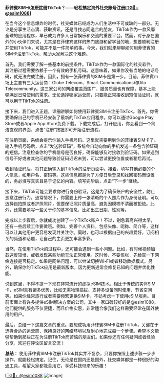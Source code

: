 **菲律賓SIM卡怎麽註冊TikTok？——轻松搞定海外社交账号注册[[TG💪+ @esim1088](https://t.me/s/esim1088)]**

在当今这个信息爆炸的时代，社交媒体已经成为人们生活中不可或缺的一部分。无论是分享生活点滴、获取资讯，还是寻找志同道合的朋友，TikTok作为一款风靡全球的应用程序，早已成为许多人日常娱乐和交流的重要平台。然而，对于身在国外的小伙伴们来说，尤其是在菲律宾这样的热门旅游和留学目的地，想要顺利注册并使用TikTok，可能并不是一件简单的事。今天，我们就来聊聊如何用菲律賓的SIM卡注册TikTok，帮助大家解决这个难题。

首先，我们需要了解一些基本的前提条件。TikTok作为一款国际化的社交软件，其注册过程需要依赖于一个有效的手机号码。这意味着，如果你没有当地的电话号码，就无法完成注册。因此，拥有一张菲律賓的SIM卡是第一步。目前，菲律賓市场上主要有三大运营商：Globe Telecom、Smart Communications和Dito Telecommunity。这三家公司的网络覆盖范围广，服务质量也有保障，基本上能够满足日常使用的需求。无论选择哪家运营商，只要能正常接收到短信验证码，就可以用于TikTok的注册。

接下来，我们进入正题，详细讲解如何使用菲律賓SIM卡注册TikTok。首先，你需要确保自己的手机已经安装了最新的TikTok应用程序。你可以通过Google Play Store或者Apple App Store免费下载。下载完成后，打开应用，你会看到一个简洁直观的界面，点击“注册”按钮即可开始注册流程。

在注册页面，系统会提示你输入手机号码。这里就需要用到你的菲律賓SIM卡了。输入手机号码后，点击“发送验证码”，系统会自动向你的手机发送一条包含验证码的短信。注意检查你的手机信号是否良好，确保能够及时接收到验证码。如果遇到信号不好或者其他问题导致验证码迟迟未到，可以尝试更换位置或者稍后再试。

收到验证码后，将其正确输入到TikTok的注册页面中。接着，填写其他必要的个人信息，如用户名、密码等。这些信息都是为了方便日后登录和找回密码而设置的，务必填写真实且易于记忆的内容。填写完毕后，点击“下一步”继续。

接下来，TikTok可能会要求你进行身份验证。这是为了确保账户的安全性，防止恶意注册行为。通常情况下，你需要上传一张清晰的个人照片作为身份证明。可以选择自拍照或者护照照片，但要保证照片质量高，避免因模糊不清而被拒绝。此外，还需要填写一些关于你的基本信息，比如出生日期、性别等。

完成以上步骤后，你就成功创建了一个TikTok账户！不过，别急着高兴得太早，还有一些后续工作要做哦。例如，完善个人资料，包括头像、昵称、简介等，这样可以让其他用户更容易发现并关注你。同时，也可以根据自己的兴趣爱好，订阅相关的频道和话题，让自己的主页更加丰富多彩。

当然，在使用TikTok的过程中，还可能会遇到一些小问题。比如，有时候视频加载速度较慢，或者发现某些功能无法正常使用。这时候，不要慌张，先检查一下网络连接是否稳定。如果是网络问题，可以尝试切换Wi-Fi或者移动数据模式。另外，确保你的TikTok应用是最新版本，因为更新通常会修复已知的问题并优化性能。

说到这里，不得不提一下现在非常流行的虚拟eSIM技术。相比于传统的实体SIM卡，eSIM具有诸多优势，比如无需物理插拔、支持多设备同时使用、节省空间等。如果你经常旅行或者需要频繁更换SIM卡，不妨考虑一下使用eSIM服务。目前市面上有许多提供eSIM解决方案的公司，其中一家口碑较好的是@esim1088。他们提供的服务不仅便捷，而且价格实惠，非常适合像我们这样需要经常在国外使用的用户。

最后，总结一下这篇文章的重点。要想成功用菲律賓SIM卡注册TikTok，关键在于选择合适的运营商、保持良好的网络环境以及耐心地完成每一个步骤。希望本文能够帮助到那些正在为注册TikTok而苦恼的朋友们。如果你还有任何疑问或者经验分享，欢迎在评论区留言交流！

**总结：** 使用菲律賓SIM卡注册TikTok其实并不复杂，只要你按照上述步骤一步步操作，就能轻松搞定。记住，无论是在国内还是国外，社交媒体都是一种很好的沟通工具，希望大家都能善用它，享受科技带来的乐趣！

[[TG💪+ @esim1088](https://t.me/s/esim1088) ![Image](https://i.postimg.cc/4NQfJmqS/Snipaste-2025-05-13-00-14-12.png)]